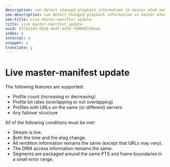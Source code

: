 ```yaml
---
description: can detect changed playback information in master m3u8 manifests for live streaming and update the playback information while the stream is playing. supports a dynamic set of bit rate profiles as the profiles appear or disappear from the master manifest, including non-overlapping profile bit rates between updates.
seo-description: can detect changed playback information in master m3u8 manifests for live streaming and update the playback information while the stream is playing. supports a dynamic set of bit rate profiles as the profiles appear or disappear from the master manifest, including non-overlapping profile bit rates between updates.
seo-title: Live master-manifest update
title: Live master-manifest update
uuid: 6374a243-6926-4edf-a476-fd98d0336eae
index: n
internal: n
snippet: y
translate: y
---
```


# Live master-manifest update

The following features are supported:
* Profile count (increasing or decreasing)
* Profile bit rates (overlapping or not overlapping)
* Profiles with URLs on the same (or different) servers
* Any failover structure

All of the following conditions must be met:
* Stream is live.
* Both the time and the etag change.
* All rendition information remains the same (except that URLs may vary).
* The DRM access information remains the same.
* Segments are packaged around the same PTS and frame boundaries in a small error range.

